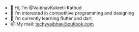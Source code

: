 - 👋 Hi, I’m @VaibhavKukreti-Kathud
- 👀 I’m interested in competitive programming and designing
- 🌱 I’m currently learning flutter and dart
- 📫 My mail: techyvaibhav@outlook.com

<!---
VaibhavKukreti-Kathud/VaibhavKukreti-Kathud is a ✨ special ✨ repository because its `README.md` (this file) appears on your GitHub profile.
You can click the Preview link to take a look at your changes.
--->
